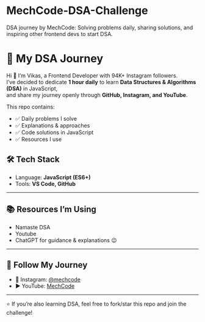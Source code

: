 # MechCode-DSA-Challenge
DSA journey by MechCode: Solving problems daily, sharing solutions, and inspiring other frontend devs to start DSA.


# 🚀 My DSA Journey 

Hi 👋 I’m Vikas, a Frontend Developer with 94K+ Instagram followers.  
I’ve decided to dedicate **1 hour daily** to learn **Data Structures & Algorithms (DSA)** in JavaScript,  
and share my journey openly through **GitHub, Instagram, and YouTube**.  

This repo contains:
- ✅ Daily problems I solve  
- ✅ Explanations & approaches  
- ✅ Code solutions in JavaScript  
- ✅ Resources I use  

## 🛠️ Tech Stack
- Language: **JavaScript (ES6+)**
- Tools: **VS Code, GitHub**

---

## 📚 Resources I’m Using
- Namaste DSA
- Youtube
- ChatGPT for guidance & explanations 😉

---

## 🎥 Follow My Journey
- 📸 Instagram: [@mechcode](https://www.instagram.com/mech.code?igsh=c2h5M2FpeHR6eDli&utm_source=qr)  
- ▶️ YouTube: [MechCode](https://www.youtube.com/@mechcode28)  
 
---

⭐ If you’re also learning DSA, feel free to fork/star this repo and join the challenge!  







